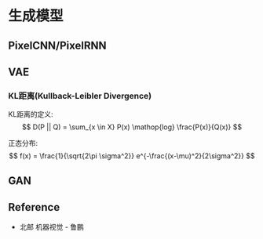 # 生成模型

## PixelCNN/PixelRNN

## VAE

### KL距离(Kullback-Leibler Divergence)
KL距离的定义:
$$
D(P || Q) = \sum_{x \in X} P(x) \mathop{log} \frac{P(x)}{Q(x)}
$$

正态分布:
$$
f(x) = \frac{1}{\sqrt{2\pi \sigma^2}} e^{-\frac{(x-\mu)^2}{2\sigma^2}}
$$


## GAN

## Reference
* 北邮 机器视觉 - 鲁鹏
